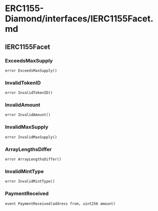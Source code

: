 # ERC1155-Diamond/interfaces/IERC1155Facet.md

## IERC1155Facet

### ExceedsMaxSupply

```solidity
error ExceedsMaxSupply()
```

### InvalidTokenID

```solidity
error InvalidTokenID()
```

### InvalidAmount

```solidity
error InvalidAmount()
```

### InvalidMaxSupply

```solidity
error InvalidMaxSupply()
```

### ArrayLengthsDiffer

```solidity
error ArrayLengthsDiffer()
```

### InvalidMintType

```solidity
error InvalidMintType()
```

### PaymentReceived

```solidity
event PaymentReceived(address from, uint256 amount)
```

